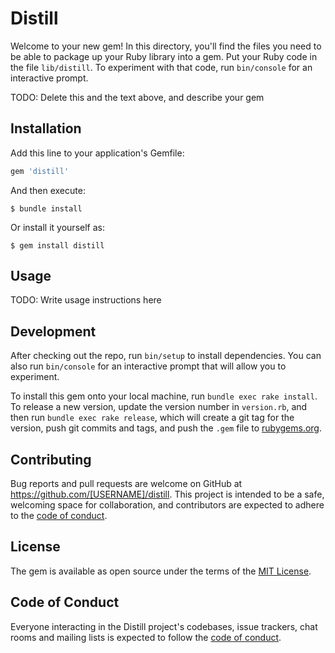 # Distill

Welcome to your new gem! In this directory, you'll find the files you need to be able to package up your Ruby library into a gem. Put your Ruby code in the file `lib/distill`. To experiment with that code, run `bin/console` for an interactive prompt.

TODO: Delete this and the text above, and describe your gem

## Installation

Add this line to your application's Gemfile:

```ruby
gem 'distill'
```

And then execute:

    $ bundle install

Or install it yourself as:

    $ gem install distill

## Usage

TODO: Write usage instructions here

## Development

After checking out the repo, run `bin/setup` to install dependencies. You can also run `bin/console` for an interactive prompt that will allow you to experiment.

To install this gem onto your local machine, run `bundle exec rake install`. To release a new version, update the version number in `version.rb`, and then run `bundle exec rake release`, which will create a git tag for the version, push git commits and tags, and push the `.gem` file to [rubygems.org](https://rubygems.org).

## Contributing

Bug reports and pull requests are welcome on GitHub at https://github.com/[USERNAME]/distill. This project is intended to be a safe, welcoming space for collaboration, and contributors are expected to adhere to the [code of conduct](https://github.com/[USERNAME]/distill/blob/master/CODE_OF_CONDUCT.md).


## License

The gem is available as open source under the terms of the [MIT License](https://opensource.org/licenses/MIT).

## Code of Conduct

Everyone interacting in the Distill project's codebases, issue trackers, chat rooms and mailing lists is expected to follow the [code of conduct](https://github.com/[USERNAME]/distill/blob/master/CODE_OF_CONDUCT.md).
